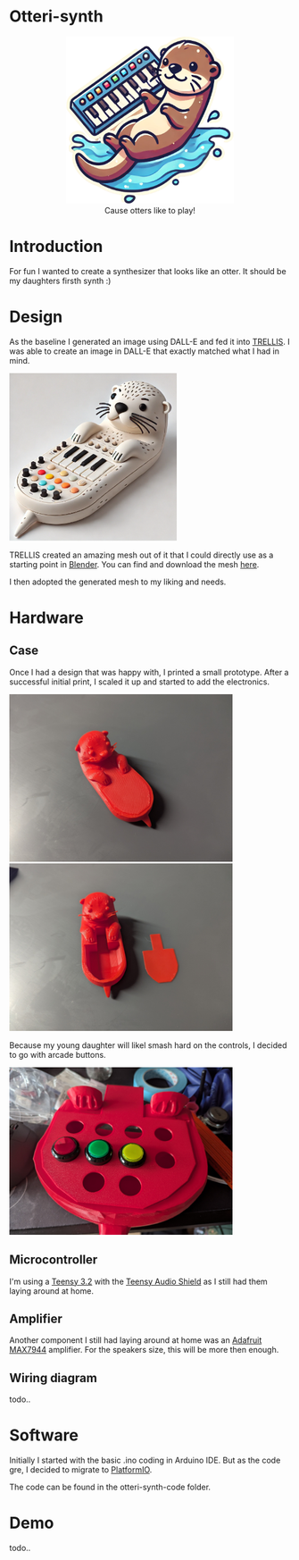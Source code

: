 # Otteri-synth

<p align="center">
    <img src=".attachements/otteri-logo.png" alt="Otteri DALL-E Image" width="300" height="300">
    <br/>
    Cause otters like to play!
</p>

# Introduction
For fun I wanted to create a synthesizer that looks like an otter. It should be my daughters firsth synth :)

# Design
As the baseline I generated an image using DALL-E and fed it into [TRELLIS](https://huggingface.co/JeffreyXiang/TRELLIS-image-large).
I was able to create an image in DALL-E that exactly matched what I had in mind.

<img src=".attachements/generated-otter-synth.webp" alt="Otteri DALL-E Image" width="300" height="300">


TRELLIS created an amazing mesh out of it that I could directly use as a starting point in [Blender](https://www.blender.org/).
You can find and download the mesh [here](.attachements/otteri-synth-generated.glb).

I then adopted the generated mesh to my liking and needs.

# Hardware

## Case

Once I had a design that was happy with, I printed a small prototype.
After a successful initial print, I scaled it up and started to add the electronics.

<img src=".attachements/prototype-closed.jpg" alt="Otteri DALL-E Image" width="400" height="300">
<img src=".attachements/prototype-open.jpg" alt="Otteri DALL-E Image" width="400" height="300">

Because my young daughter will likel smash hard on the controls, I decided to go with arcade buttons.

<img src=".attachements/scaled-up-first-time.jpg" alt="Otteri DALL-E Image" width="400" height="300">

## Microcontroller

I'm using a [Teensy 3.2](https://www.pjrc.com/store/teensy32.html) with the [Teensy Audio Shield](https://www.pjrc.com/store/teensy3_audio.html) as I still had them laying around at home.

## Amplifier

Another component I still had laying around at home was an [Adafruit MAX7944](https://www.adafruit.com/product/1752) amplifier. For the speakers size, this will be more then enough.

## Wiring diagram

todo..


# Software
Initially I started with the basic .ino coding in Arduino IDE. But as the code gre, I decided to migrate to [PlatformIO](https://platformio.org/).

The code can be found in the otteri-synth-code folder.


# Demo

todo..